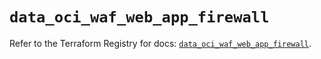 # `data_oci_waf_web_app_firewall`

Refer to the Terraform Registry for docs: [`data_oci_waf_web_app_firewall`](https://registry.terraform.io/providers/oracle/oci/7.19.0/docs/data-sources/waf_web_app_firewall).
